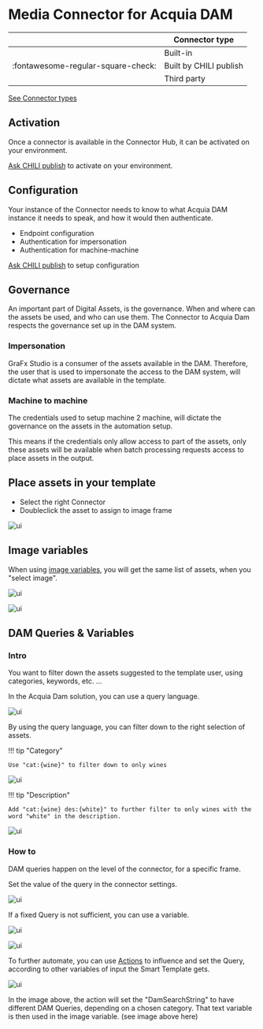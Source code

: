 # Media Connector for Acquia DAM

|  | Connector type |
| --- | --- |
|  | Built-in |
| :fontawesome-regular-square-check: | Built by CHILI publish |
|  | Third party |

[See Connector types](/GraFx-Studio/concepts/connectors/#types-of-connectors)

## Activation

Once a connector is available in the Connector Hub, it can be activated on your environment.

[Ask CHILI publish](https://mysupport.chili-publish.com/) to activate on your environment.

## Configuration

Your instance of the Connector needs to know to what Acquia DAM instance it needs to speak, and how it would then authenticate.

- Endpoint configuration
- Authentication for impersonation
- Authentication for machine-machine

[Ask CHILI publish](https://mysupport.chili-publish.com/) to setup configuration

## Governance

An important part of Digital Assets, is the governance. When and where can the assets be used, and who can use them.
The Connector to Acquia Dam respects the governance set up in the DAM system.

### Impersonation

GraFx Studio is a consumer of the assets available in the DAM. Therefore, the user that is used to impersonate the access to the DAM system, will dictate what assets are available in the template.

### Machine to machine

The credentials used to setup machine 2 machine, will dictate the governance on the assets in the automation setup. 

This means if the credentials only allow access to part of the assets, only these assets will be available when batch processing requests access to place assets in the output.

## Place assets in your template

- Select the right Connector
- Doubleclick the asset to assign to image frame

![ui](acquia_assets.gif)

## Image variables

When using [image variables](/GraFx-Studio/guides/template-variables/assign/#assign-template-variable-to-image-frame), you will get the same list of assets, when you "select image".

![ui](var1.png)

![ui](var2.png)


## DAM Queries & Variables

### Intro

You want to filter down the assets suggested to the template user, using categories, keywords, etc. ...

In the Acquia Dam solution, you can use a query language.

![ui](assets1.png)

By using the query language, you can filter down to the right selection of assets.

!!! tip "Category"

	Use "cat:{wine}" to filter down to only wines

![ui](assets2.png)

!!! tip "Description"

	Add "cat:{wine} des:{white}" to further filter to only wines with the word "white" in the description.
	
![ui](assets3.png)

### How to

DAM queries happen on the level of the connector, for a specific frame.

Set the value of the query in the connector settings.

![ui](query1.png)

If a fixed Query is not sufficient, you can use a variable.

![ui](query2.png)

![ui](query3.png)

To further automate, you can use [Actions](/GraFx-Studio/guides/actions/create/) to influence and set the Query, according to other variables of input the Smart Template gets.

![ui](query4.png)

In the image above, the action will set the "DamSearchString" to have different DAM Queries, depending on a chosen category. That text variable is then used in the image variable. (see image above here)